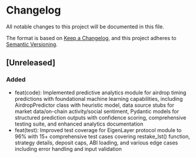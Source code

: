 # Changelog

All notable changes to this project will be documented in this file.

The format is based on [Keep a Changelog](https://keepachangelog.com/en/1.0.0/),
and this project adheres to [Semantic Versioning](https://semver.org/spec/v2.0.0.html).

## [Unreleased]

### Added
- feat(code): Implemented predictive analytics module for airdrop timing predictions with foundational machine learning capabilities, including AirdropPredictor class with heuristic model, data source stubs for market data/on-chain activity/social sentiment, Pydantic models for structured prediction outputs with confidence scoring, comprehensive testing suite, and enhanced analytics documentation
- feat(test): Improved test coverage for EigenLayer protocol module to 96% with 15+ comprehensive test cases covering restake_lst() function, strategy details, deposit caps, ABI loading, and various edge cases including error handling and input validation